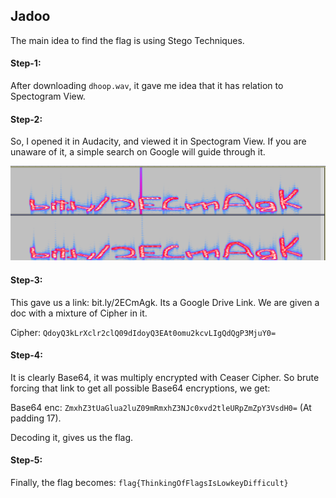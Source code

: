 ## Jadoo
The main idea to find the flag is using Stego Techniques.

#### Step-1:
After downloading `dhoop.wav`, it gave me idea that it has relation to Spectogram View.

#### Step-2:
So, I opened it in Audacity, and viewed it in Spectogram View. If you are unaware of it, a simple search on Google will guide through it.

<img src="Spectogram.png">

#### Step-3:
This gave us a link: bit.ly/2ECmAgk. Its a Google Drive Link. We are given a doc with a mixture of Cipher in it.

Cipher: `QdoyQ3kLrXclr2clQ09dIdoyQ3EAt0omu2kcvLIgQdQgP3MjuY0=`

#### Step-4:
It is clearly Base64, it was multiply encrypted with Ceaser Cipher. So brute forcing that link to get all possible Base64 encryptions, we get:

Base64 enc: `ZmxhZ3tUaGlua2luZ09mRmxhZ3NJc0xvd2tleURpZmZpY3VsdH0=` (At padding 17).

Decoding it, gives us the flag.

#### Step-5:
Finally, the flag becomes:
`flag{ThinkingOfFlagsIsLowkeyDifficult}`